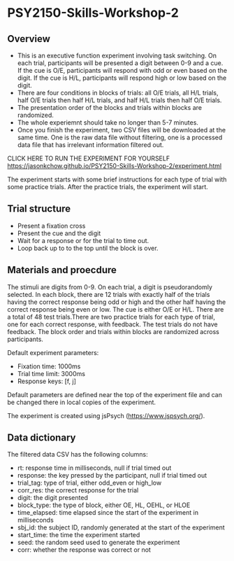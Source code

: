 # PSY2150-Skills-Workshop-2
## Overview
* This is an executive function experiment involving task switching. On each 
trial, participants will be presented a digit between 0-9 and a cue. If the cue
is O/E, participants will respond with odd or even based on the digit. If the 
cue is H/L, participants will respond high or low based on the digit. 
* There are four conditions in blocks of trials: all O/E trials, 
all H/L trials, half O/E trials then half H/L trials, and half H/L trials then 
half O/E trials.
* The presentation order of the blocks and trials within blocks are randomized.
* The whole experiemnt should take no longer than 5-7 minutes. 
* Once you finish the experiment, two CSV files will be downloaded at the same
time. One is the raw data file without filtering, one is a processed data file
that has irrelevant information filtered out.

CLICK HERE TO RUN THE EXPERIMENT FOR YOURSELF
https://jasonkchow.github.io/PSY2150-Skills-Workshop-2/experiment.html

The experiment starts with some brief instructions for each type of trial with
some practice trials. After the practice trials, the experiment will start.

## Trial structure
* Present a fixation cross
* Present the cue and the digit
* Wait for a response or for the trial to time out.
* Loop back up to to the top until the block is over.

## Materials and proecdure
The stimuli are digits from 0-9. On each trial, a digit is pseudorandomly 
selected. In each block, there are 12 trials with exactly half of the trials
having the correct response being odd or high and the other half having the
correct response being even or low. The cue is either O/E or H/L. There are a 
total of 48 test trials.There are two practice trials for each type of trial, 
one for each correct response, with feedback. The test trials do not have 
feedback. The block order and trials within blocks are randomized across 
participants. 

Default experiment parameters:
* Fixation time: 1000ms
* Trial time limit: 3000ms
* Response keys: [f, j]

Default parameters are defined near the top of the experiment file and can be
changed there in local copies of the experiment.

The experiment is created using jsPsych (https://www.jspsych.org/).

## Data dictionary
The filtered data CSV has the following columns:
* rt: response time in milliseconds, null if trial timed out
* response: the key pressed by the participant, null if trial timed out
* trial_tag: type of trial, either odd_even or high_low
* corr_res: the correct response for the trial
* digit: the digit presented
* block_type: the type of block, either OE, HL, OEHL, or HLOE
* time_elapsed: time elapsed since the start of the experiment in milliseconds
* sbj_id: the subject ID, randomly generated at the start of the experiment
* start_time: the time the experiment started
* seed: the random seed used to generate the experiment
* corr: whether the response was correct or not